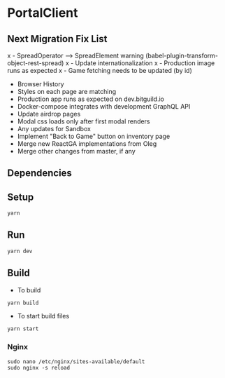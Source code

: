 # PortalClient

## Next Migration Fix List
x - SpreadOperator --> SpreadElement warning (babel-plugin-transform-object-rest-spread)
x - Update internationalization
x - Production image runs as expected
x - Game fetching needs to be updated (by id)
- Browser History
- Styles on each page are matching
- Production app runs as expected on dev.bitguild.io
- Docker-compose integrates with development GraphQL API
- Update airdrop pages
- Modal css loads only after first modal renders
- Any updates for Sandbox
- Implement "Back to Game" button on inventory page
- Merge new ReactGA implementations from Oleg
- Merge other changes from master, if any

## Dependencies

## Setup

```bash
yarn
```

## Run

```bash
yarn dev
```

## Build

- To build
```bash
yarn build
```

- To start build files
```bash
yarn start
```

### Nginx

```
sudo nano /etc/nginx/sites-available/default
sudo nginx -s reload
```
